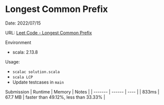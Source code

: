 # Longest Common Prefix
Date: 2022/07/15

URL: [Leet Code - Longest Common Prefix](https://leetcode.com/problems/longest-common-prefix)

Environment
- scala: 2.13.8

Usage:
- `scalac solution.scala`
- `scala LCP`
- Update testcases in `main`


Submission
| Runtime | Memory  | Notes |
| ------- | ------  | ----  |
| 833ms  | 67.7 MB | faster than 49.12%, less than 33.33% |


